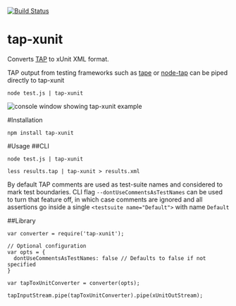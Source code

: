 [![Build Status](https://travis-ci.org/aghassemi/tap-xunit.png)](https://travis-ci.org/aghassemi/tap-xunit)

tap-xunit
=========

Converts [TAP](http://testanything.org/) to xUnit XML format.

TAP output from testing frameworks such as [tape](https://github.com/substack/tape) or [node-tap](https://github.com/isaacs/node-tap) can be piped directly to tap-xunit

```
node test.js | tap-xunit
```

![console window showing tap-xunit example](https://cloud.githubusercontent.com/assets/2099009/5288038/60d5a2da-7ae6-11e4-8d5a-5de497b4b597.jpg)

#Installation

```
npm install tap-xunit
```

#Usage
##CLI
```
node test.js | tap-xunit

less results.tap | tap-xunit > results.xml
```

By default TAP comments are used as test-suite names and considered to mark test boundaries. CLI flag ```--dontUseCommentsAsTestNames``` can be used to turn that feature off, in which case comments are ignored and
all assertions go inside a single ```<testsuite name="Default">``` with name ```Default```

##Library
```
var converter = require('tap-xunit');

// Optional configuration
var opts = {
  dontUseCommentsAsTestNames: false // Defaults to false if not specified
}

var tapToxUnitConverter = converter(opts);

tapInputStream.pipe(tapToxUnitConverter).pipe(xUnitOutStream);
```
